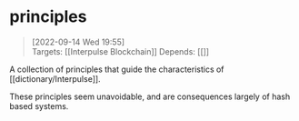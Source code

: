 
# principles

> [2022-09-14 Wed 19:55]  
> Targets: [[Interpulse Blockchain]] 
> Depends: [[]]

A collection of principles that guide the characteristics of [[dictionary/Interpulse]].

These principles seem unavoidable, and are consequences largely of hash based systems.
